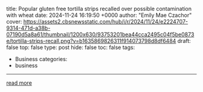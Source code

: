 title: Popular gluten free tortilla strips recalled over possible contamination with wheat
date: 2024-11-24 16:19:50 +0000
author: "Emily Mae Czachor"
cover: https://assets2.cbsnewsstatic.com/hub/i/r/2024/11/24/e2224707-9314-471d-a38b-07190d5a8a61/thumbnail/1200x630/93753201bea44cca2495c04f5be0873e/tortilla-strips-recall.png?v=b1635869826311f914073798d8df6484
draft: false
top: false
type: post
hide: false
toc: false
tags:
  - Business
categories:
  - business
---



[read more](https://www.cbsnews.com/news/popular-gluten-free-tortilla-strips-recalled-over-possible-contamination-with-wheat/)
